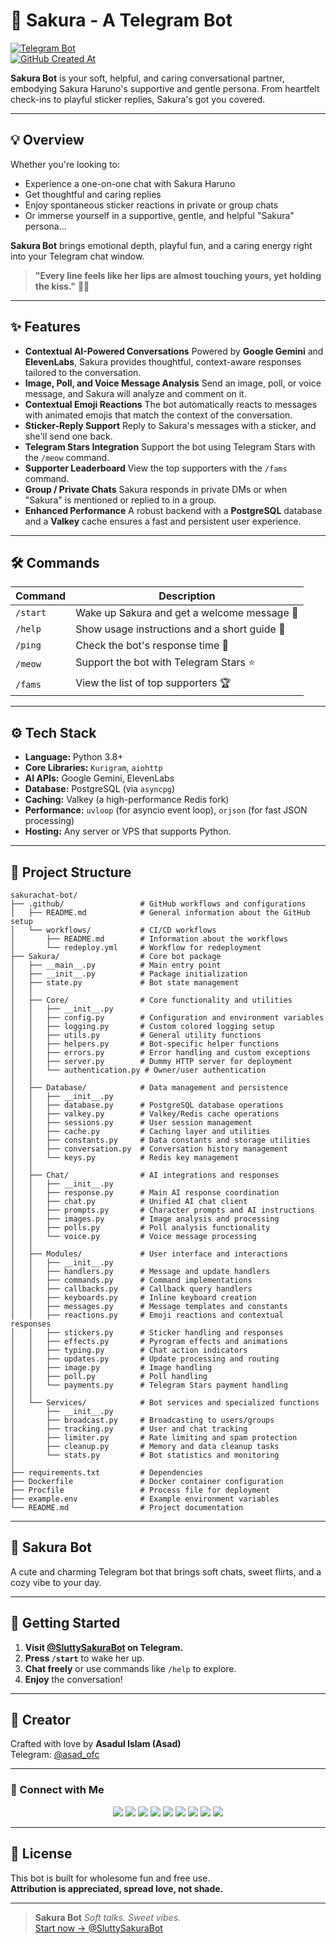 # 🌸 Sakura - A Telegram Bot  
[![Telegram Bot](https://img.shields.io/badge/Chat%20Now-@SluttySakuraBot-fd79a8?logo=telegram&style=for-the-badge)](https://t.me/SluttySakuraBot)  
[![GitHub Created At](https://img.shields.io/github/created-at/qt-sakura/sakurachat-bot?style=for-the-badge&logo=github&label=Created&color=orange)](https://github.com/qt-sakura/sakurachat-bot)

**Sakura Bot** is your soft, helpful, and caring conversational partner, embodying Sakura Haruno's supportive and gentle persona.
From heartfelt check-ins to playful sticker replies, Sakura's got you covered.

---

## 💡 Overview

Whether you're looking to:
- Experience a one-on-one chat with Sakura Haruno  
- Get thoughtful and caring replies
- Enjoy spontaneous sticker reactions in private or group chats  
- Or immerse yourself in a supportive, gentle, and helpful "Sakura" persona...

**Sakura Bot** brings emotional depth, playful fun, and a caring energy right into your Telegram chat window.

> **"Every line feels like her lips are almost touching yours, yet holding the kiss."** 🌙💖

---

## ✨ Features

- **Contextual AI-Powered Conversations** Powered by **Google Gemini** and **ElevenLabs**, Sakura provides thoughtful, context-aware responses tailored to the conversation.
- **Image, Poll, and Voice Message Analysis** Send an image, poll, or voice message, and Sakura will analyze and comment on it.
- **Contextual Emoji Reactions** The bot automatically reacts to messages with animated emojis that match the context of the conversation.
- **Sticker-Reply Support** Reply to Sakura's messages with a sticker, and she'll send one back.
- **Telegram Stars Integration** Support the bot using Telegram Stars with the `/meow` command.
- **Supporter Leaderboard** View the top supporters with the `/fams` command.
- **Group / Private Chats** Sakura responds in private DMs or when "Sakura" is mentioned or replied to in a group.
- **Enhanced Performance** A robust backend with a **PostgreSQL** database and a **Valkey** cache ensures a fast and persistent user experience.

---

## 🛠️ Commands

| Command      | Description                                   |
|--------------|-----------------------------------------------|
| `/start`     | Wake up Sakura and get a welcome message 🌸    |
| `/help`      | Show usage instructions and a short guide 💁   |
| `/ping`      | Check the bot's response time 🏓               |
| `/meow`       | Support the bot with Telegram Stars ⭐        |
| `/fams`    | View the list of top supporters 🏆             |

---

## ⚙️ Tech Stack

- **Language:** Python 3.8+
- **Core Libraries:** `Kurigram`, `aiohttp`
- **AI APIs:** Google Gemini, ElevenLabs
- **Database:** PostgreSQL (via `asyncpg`)
- **Caching:** Valkey (a high-performance Redis fork)
- **Performance:** `uvloop` (for asyncio event loop), `orjson` (for fast JSON processing)
- **Hosting:** Any server or VPS that supports Python.

---

## 📂 Project Structure

```
sakurachat-bot/
├── .github/                 # GitHub workflows and configurations
│   ├── README.md            # General information about the GitHub setup
│   └── workflows/           # CI/CD workflows
│       ├── README.md        # Information about the workflows
│       └── redeploy.yml     # Workflow for redeployment
├── Sakura/                  # Core bot package
│   ├── __main__.py          # Main entry point
│   ├── __init__.py          # Package initialization
│   ├── state.py             # Bot state management
│   │
│   ├── Core/                # Core functionality and utilities
│   │   ├── __init__.py
│   │   ├── config.py        # Configuration and environment variables
│   │   ├── logging.py       # Custom colored logging setup
│   │   ├── utils.py         # General utility functions
│   │   ├── helpers.py       # Bot-specific helper functions
│   │   ├── errors.py        # Error handling and custom exceptions
│   │   ├── server.py        # Dummy HTTP server for deployment
│   │   └── authentication.py # Owner/user authentication
│   │
│   ├── Database/            # Data management and persistence
│   │   ├── __init__.py
│   │   ├── database.py      # PostgreSQL database operations
│   │   ├── valkey.py        # Valkey/Redis cache operations
│   │   ├── sessions.py      # User session management
│   │   ├── cache.py         # Caching layer and utilities
│   │   ├── constants.py     # Data constants and storage utilities
│   │   ├── conversation.py  # Conversation history management
│   │   └── keys.py          # Redis key management
│   │
│   ├── Chat/                # AI integrations and responses
│   │   ├── __init__.py
│   │   ├── response.py      # Main AI response coordination
│   │   ├── chat.py          # Unified AI chat client
│   │   ├── prompts.py       # Character prompts and AI instructions
│   │   ├── images.py        # Image analysis and processing
│   │   ├── polls.py         # Poll analysis functionality
│   │   └── voice.py         # Voice message processing
│   │
│   ├── Modules/             # User interface and interactions
│   │   ├── __init__.py
│   │   ├── handlers.py      # Message and update handlers
│   │   ├── commands.py      # Command implementations
│   │   ├── callbacks.py     # Callback query handlers
│   │   ├── keyboards.py     # Inline keyboard creation
│   │   ├── messages.py      # Message templates and constants
│   │   ├── reactions.py     # Emoji reactions and contextual responses
│   │   ├── stickers.py      # Sticker handling and responses
│   │   ├── effects.py       # Pyrogram effects and animations
│   │   ├── typing.py        # Chat action indicators
│   │   ├── updates.py       # Update processing and routing
│   │   ├── image.py         # Image handling
│   │   ├── poll.py          # Poll handling
│   │   └── payments.py      # Telegram Stars payment handling
│   │
│   └── Services/            # Bot services and specialized functions
│       ├── __init__.py
│       ├── broadcast.py     # Broadcasting to users/groups
│       ├── tracking.py      # User and chat tracking
│       ├── limiter.py       # Rate limiting and spam protection
│       ├── cleanup.py       # Memory and data cleanup tasks
│       └── stats.py         # Bot statistics and monitoring
│
├── requirements.txt         # Dependencies
├── Dockerfile               # Docker container configuration
├── Procfile                 # Process file for deployment
├── example.env              # Example environment variables
└── README.md                # Project documentation
```

---

## 🌸 Sakura Bot

A cute and charming Telegram bot that brings soft chats, sweet flirts, and a cozy vibe to your day.

---

## 🚀 Getting Started

1.  **Visit [@SluttySakuraBot](https://t.me/SluttySakuraBot) on Telegram.**
2.  **Press `/start`** to wake her up.
3.  **Chat freely** or use commands like `/help` to explore.
4.  **Enjoy** the conversation!

---

## 👤 Creator

Crafted with love by **Asadul Islam (Asad)**  
Telegram: [@asad_ofc](https://t.me/asad_ofc)

---

### 💌 Connect with Me

<p align="center">
  <a href="https://t.me/asad_ofc"><img src="https://img.shields.io/badge/Telegram-2CA5E0?style=for-the-badge&logo=telegram&logoColor=white" /></a>
  <a href="mailto:mr.asadul.islam00@gmail.com"><img src="https://img.shields.io/badge/Gmail-D14836?style=for-the-badge&logo=gmail&logoColor=white" /></a>
  <a href="https://youtube.com/@asad_ofc"><img src="https://img.shields.io/badge/YouTube-FF0000?style=for-the-badge&logo=youtube&logoColor=white" /></a>
  <a href="https://instagram.com/aasad_ofc"><img src="https://img.shields.io/badge/Instagram-E4405F?style=for-the-badge&logo=instagram&logoColor=white" /></a>
  <a href="https://tiktok.com/@asad_ofc"><img src="https://img.shields.io/badge/TikTok-000000?style=for-the-badge&logo=tiktok&logoColor=white" /></a>
  <a href="https://x.com/asad_ofc"><img src="https://img.shields.io/badge/X-000000?style=for-the-badge&logo=twitter&logoColor=white" /></a>
  <a href="https://facebook.com/aasad.ofc"><img src="https://img.shields.io/badge/Facebook-1877F2?style=for-the-badge&logo=facebook&logoColor=white" /></a>
  <a href="https://www.threads.net/@aasad_ofc"><img src="https://img.shields.io/badge/Threads-000000?style=for-the-badge&logo=threads&logoColor=white" /></a>
  <a href="https://discord.com/users/1067999831416635473"><img src="https://img.shields.io/badge/Discord-asad__ofc-5865F2?style=for-the-badge&logo=discord&logoColor=white" /></a>
</p>

---

## 📄 License

This bot is built for wholesome fun and free use.  
**Attribution is appreciated, spread love, not shade.**

---

> **Sakura Bot** *Soft talks. Sweet vibes.*  
[Start now → @SluttySakuraBot](https://t.me/SluttySakuraBot)